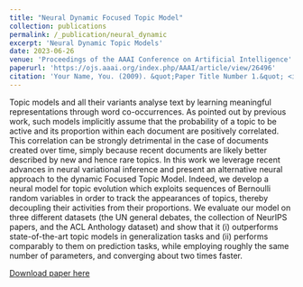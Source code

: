 ```yaml
---
title: "Neural Dynamic Focused Topic Model"
collection: publications
permalink: /_publication/neural_dynamic
excerpt: 'Neural Dynamic Topic Models'
date: 2023-06-26
venue: 'Proceedings of the AAAI Conference on Artificial Intelligence'
paperurl: 'https://ojs.aaai.org/index.php/AAAI/article/view/26496'
citation: 'Your Name, You. (2009). &quot;Paper Title Number 1.&quot; <i>Journal 1</i>. 1(1).'
---
```


Topic models and all their variants analyse text by learning meaningful representations through word co-occurrences. As pointed out by previous work, such models implicitly assume that the probability of a topic to be active and its proportion within each document are positively correlated. This correlation can be strongly detrimental in the case of documents created over time, simply because recent documents are likely better described by new and hence rare topics. In this work we leverage recent advances in neural variational inference and present an alternative neural approach to the dynamic Focused Topic Model. Indeed, we develop a neural model for topic evolution which exploits sequences of Bernoulli random variables in order to track the appearances of topics, thereby decoupling their activities from their proportions. We evaluate our model on three different datasets (the UN general debates, the collection of NeurIPS papers, and the ACL Anthology dataset) and show that it (i) outperforms state-of-the-art topic models in generalization tasks and (ii) performs comparably to them on prediction tasks, while employing roughly the same number of parameters, and converging about two times faster.

[Download paper here](https://ojs.aaai.org/index.php/AAAI/article/view/26496/26268)



